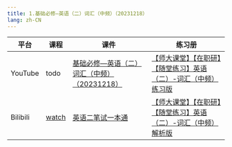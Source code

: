 ```yaml
---
title: 1.基础必修—英语（二）词汇（中频）（20231218）
lang: zh-CN
---
```



| 平台       | 课程                                                                                                                                    | 课件                                                                                                                                                                                                                                                                                                          | 练习册                                                                                                                                                                                                                                                                                                                                                                                                               |
|----------|---------------------------------------------------------------------------------------------------------------------------------------|-------------------------------------------------------------------------------------------------------------------------------------------------------------------------------------------------------------------------------------------------------------------------------------------------------------|-------------------------------------------------------------------------------------------------------------------------------------------------------------------------------------------------------------------------------------------------------------------------------------------------------------------------------------------------------------------------------------------------------------------|
| YouTube  | todo                                                                                                                                  | [基础必修—英语（二）词汇（中频）（20231218）](../../public/english/%E8%8B%B1%E8%AF%AD%E4%BA%8C-%E6%AD%A3%E5%BC%8F%E8%AF%BE/pdf/%E5%9F%BA%E7%A1%80%E5%BF%85%E4%BF%AE%E2%80%94%E8%8B%B1%E8%AF%AD%EF%BC%88%E4%BA%8C%EF%BC%89%E8%AF%8D%E6%B1%87%EF%BC%88%E4%B8%AD%E9%A2%91%EF%BC%89%EF%BC%8820231218%EF%BC%89%E4%B8%8A%E4%BC%A0.pdf) | [【师大课堂】【在职研】【随堂练习】英语（二）-词汇（中频）练习版](../../public/english/%E8%8B%B1%E8%AF%AD%E4%BA%8C-%E6%AD%A3%E5%BC%8F%E8%AF%BE/pdf/%E3%80%90%E5%B8%88%E5%A4%A7%E8%AF%BE%E5%A0%82%E3%80%91%E3%80%90%E5%9C%A8%E8%81%8C%E7%A0%94%E3%80%91%E3%80%90%E9%9A%8F%E5%A0%82%E7%BB%83%E4%B9%A0%E3%80%91%E8%8B%B1%E8%AF%AD%EF%BC%88%E4%BA%8C%EF%BC%89-%E8%AF%8D%E6%B1%87%EF%BC%88%E4%B8%AD%E9%A2%91%EF%BC%89%E7%BB%83%E4%B9%A0%E7%89%88.pdf)     |
| Bilibili | [watch](https://www.bilibili.com/video/BV1z7WyekEnA?spm_id_from=333.788.videopod.sections&vd_source=752f1f454ebffd32e5dbe02742c48dab) | [英语二笔试一本通](../../public/english/%E8%8B%B1%E8%AF%AD%E4%BA%8C-%E6%AD%A3%E5%BC%8F%E8%AF%BE/pdf/1.%E3%80%90%E7%AC%94%E8%AF%95%E4%B8%80%E6%9C%AC%E9%80%9A%E3%80%91%E8%8B%B1%E8%AF%AD%EF%BC%88%E4%BA%8C%EF%BC%89.pdf)                                                                                             | [【师大课堂】【在职研】【随堂练习】英语（二）-词汇（中频） 解析版](../../public/english/%E8%8B%B1%E8%AF%AD%E4%BA%8C-%E6%AD%A3%E5%BC%8F%E8%AF%BE/pdf/%E3%80%90%E5%B8%88%E5%A4%A7%E8%AF%BE%E5%A0%82%E3%80%91%E3%80%90%E5%9C%A8%E8%81%8C%E7%A0%94%E3%80%91%E3%80%90%E9%9A%8F%E5%A0%82%E7%BB%83%E4%B9%A0%E3%80%91%E8%8B%B1%E8%AF%AD%EF%BC%88%E4%BA%8C%EF%BC%89-%E8%AF%8D%E6%B1%87%EF%BC%88%E4%B8%AD%E9%A2%91%EF%BC%89%20%E8%A7%A3%E6%9E%90%E7%89%88.pdf) |



